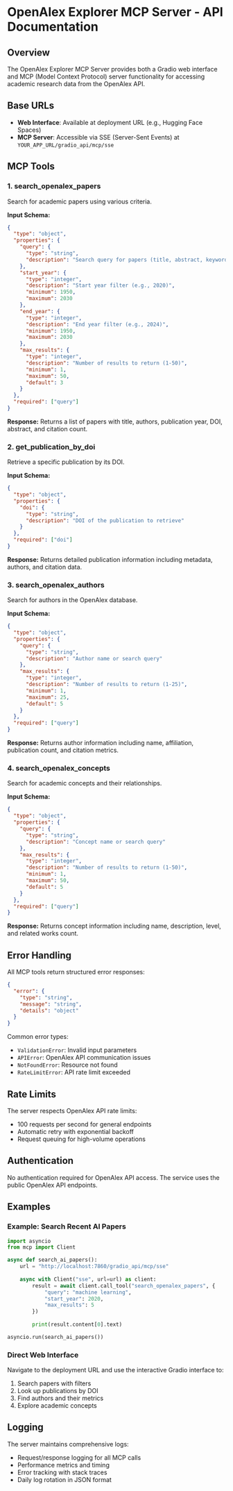 # OpenAlex Explorer MCP Server - API Documentation

## Overview

The OpenAlex Explorer MCP Server provides both a Gradio web interface and MCP (Model Context Protocol) server functionality for accessing academic research data from the OpenAlex API.

## Base URLs

- **Web Interface**: Available at deployment URL (e.g., Hugging Face Spaces)
- **MCP Server**: Accessible via SSE (Server-Sent Events) at `YOUR_APP_URL/gradio_api/mcp/sse`

## MCP Tools

### 1. search_openalex_papers

Search for academic papers using various criteria.

**Input Schema:**
```json
{
  "type": "object",
  "properties": {
    "query": {
      "type": "string",
      "description": "Search query for papers (title, abstract, keywords)"
    },
    "start_year": {
      "type": "integer",
      "description": "Start year filter (e.g., 2020)",
      "minimum": 1950,
      "maximum": 2030
    },
    "end_year": {
      "type": "integer", 
      "description": "End year filter (e.g., 2024)",
      "minimum": 1950,
      "maximum": 2030
    },
    "max_results": {
      "type": "integer",
      "description": "Number of results to return (1-50)",
      "minimum": 1,
      "maximum": 50,
      "default": 3
    }
  },
  "required": ["query"]
}
```

**Response:**
Returns a list of papers with title, authors, publication year, DOI, abstract, and citation count.

### 2. get_publication_by_doi

Retrieve a specific publication by its DOI.

**Input Schema:**
```json
{
  "type": "object",
  "properties": {
    "doi": {
      "type": "string",
      "description": "DOI of the publication to retrieve"
    }
  },
  "required": ["doi"]
}
```

**Response:**
Returns detailed publication information including metadata, authors, and citation data.

### 3. search_openalex_authors

Search for authors in the OpenAlex database.

**Input Schema:**
```json
{
  "type": "object",
  "properties": {
    "query": {
      "type": "string",
      "description": "Author name or search query"
    },
    "max_results": {
      "type": "integer",
      "description": "Number of results to return (1-25)",
      "minimum": 1,
      "maximum": 25,
      "default": 5
    }
  },
  "required": ["query"]
}
```

**Response:**
Returns author information including name, affiliation, publication count, and citation metrics.

### 4. search_openalex_concepts

Search for academic concepts and their relationships.

**Input Schema:**
```json
{
  "type": "object",
  "properties": {
    "query": {
      "type": "string",
      "description": "Concept name or search query"
    },
    "max_results": {
      "type": "integer",
      "description": "Number of results to return (1-50)",
      "minimum": 1,
      "maximum": 50,
      "default": 5
    }
  },
  "required": ["query"]
}
```

**Response:**
Returns concept information including name, description, level, and related works count.

## Error Handling

All MCP tools return structured error responses:

```json
{
  "error": {
    "type": "string",
    "message": "string",
    "details": "object"
  }
}
```

Common error types:
- `ValidationError`: Invalid input parameters
- `APIError`: OpenAlex API communication issues
- `NotFoundError`: Resource not found
- `RateLimitError`: API rate limit exceeded

## Rate Limits

The server respects OpenAlex API rate limits:
- 100 requests per second for general endpoints
- Automatic retry with exponential backoff
- Request queuing for high-volume operations

## Authentication

No authentication required for OpenAlex API access. The service uses the public OpenAlex API endpoints.

## Examples

### Example: Search Recent AI Papers
```python
import asyncio
from mcp import Client

async def search_ai_papers():
    url = "http://localhost:7860/gradio_api/mcp/sse"
    
    async with Client("sse", url=url) as client:
        result = await client.call_tool("search_openalex_papers", {
            "query": "machine learning",
            "start_year": 2020,
            "max_results": 5
        })
        
        print(result.content[0].text)

asyncio.run(search_ai_papers())
```

### Direct Web Interface

Navigate to the deployment URL and use the interactive Gradio interface to:
1. Search papers with filters
2. Look up publications by DOI
3. Find authors and their metrics
4. Explore academic concepts

## Logging

The server maintains comprehensive logs:
- Request/response logging for all MCP calls
- Performance metrics and timing
- Error tracking with stack traces
- Daily log rotation in JSON format
